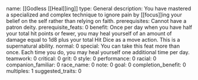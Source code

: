name: [[Godless [[Heal]]ing]]
type: General
description: You have mastered a specialized and complex technique to ignore pain by [[focus]]ing your belief on the self rather than relying on faith.
prerequisites: Cannot have a patron deity.
prerequisite_feats: 0
benefit: Once per day when you have half your total hit points or fewer, you may heal yourself of an amount of damage equal to 1d8 plus your total Hit Dice as a move action. This is a supernatural ability.
normal: 0
special: You can take this feat more than once. Each time you do, you may heal yourself one additional time per day.
teamwork: 0
critical: 0
grit: 0
style: 0
performance: 0
racial: 0
companion_familiar: 0
race_name: 0
note: 0
goal: 0
completion_benefit: 0
multiples: 1
suggested_traits: 0
